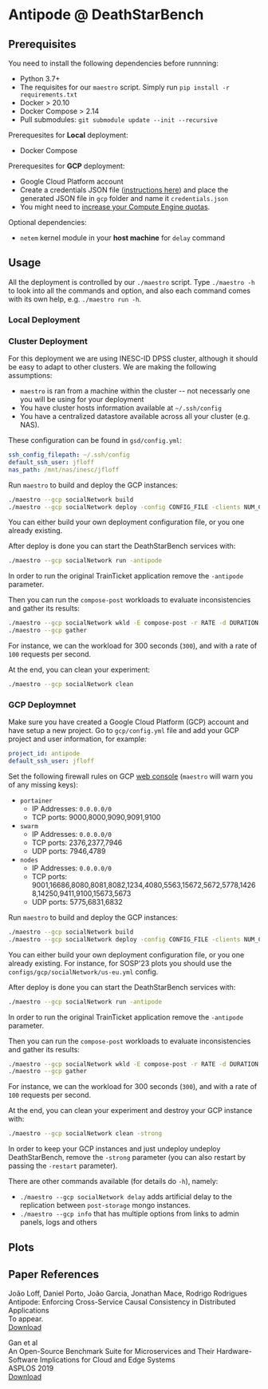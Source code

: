 # Antipode @ DeathStarBench


## Prerequisites

You need to install the following dependencies before runnning:
- Python 3.7+
- The requisites for our `maestro` script. Simply run `pip install -r requirements.txt`
- Docker > 20.10
- Docker Compose > 2.14
- Pull submodules: `git submodule update --init --recursive`

Prerequesites for **Local** deployment:
- Docker Compose

Prerequesites for **GCP** deployment:
- Google Cloud Platform account
- Create a credentials JSON file ([instructions here](https://developers.google.com/workspace/guides/create-credentials)) and place the generated JSON file in `gcp` folder and name it `credentials.json`
- You might need to [increase your Compute Engine quotas](https://console.cloud.google.com/iam-admin/quotas).

Optional dependencies:
- `netem` kernel module in your **host machine** for `delay` command

## Usage
All the deployment is controlled by our `./maestro` script. Type `./maestro -h` to look into all the commands and option, and also each command comes with its own help, e.g. `./maestro run -h`.

### Local Deployment

### Cluster Deployment
For this deployment we are using INESC-ID DPSS cluster, although it should be easy to adapt to other clusters. We are making the following assumptions:
- `maestro` is ran from a machine within the cluster -- not necessarly one you will be using for your deployment
- You have cluster hosts information available at `~/.ssh/config`
- You have a centralized datastore available across all your cluster (e.g. NAS).

These configuration can be found in `gsd/config.yml`:
```yml
ssh_config_filepath: ~/.ssh/config
default_ssh_user: jfloff
nas_path: /mnt/nas/inesc/jfloff
```

Run `maestro` to build and deploy the GCP instances:
```zsh
./maestro --gcp socialNetwork build
./maestro --gcp socialNetwork deploy -config CONFIG_FILE -clients NUM_CLIENTS
```
You can either build your own deployment configuration file, or you one already existing.

After deploy is done you can start the DeathStarBench services with:
```zsh
./maestro --gcp socialNetwork run -antipode
```
In order to run the original TrainTicket application remove the `-antipode` parameter.

Then you can run the `compose-post` workloads to evaluate inconsistencies and gather its results:
```zsh
./maestro --gcp socialNetwork wkld -E compose-post -r RATE -d DURATION
./maestro --gcp gather
```
For instance, we can the workload for 300 seconds (`300`), and with a rate of `100` requests per second.

At the end, you can clean your experiment:
```zsh
./maestro --gcp socialNetwork clean
```

### GCP Deploymnet
Make sure you have created a Google Cloud Platform (GCP) account and have setup a new project.
Go to `gcp/config.yml` file and add your GCP project and user information, for example:
```yml
project_id: antipode
default_ssh_user: jfloff
```

Set the following firewall rules on GCP [web console](https://console.cloud.google.com/networking/firewalls/list) (`maestro` will warn you of any missing keys):
  - `portainer`
      - IP Addresses: `0.0.0.0/0`
      - TCP ports: 9000,8000,9090,9091,9100
  - `swarm`
      - IP Addresses: `0.0.0.0/0`
      - TCP ports: 2376,2377,7946
      - UDP ports: 7946,4789
  - `nodes`
      - IP Addresses: `0.0.0.0/0`
      - TCP ports: 9001,16686,8080,8081,8082,1234,4080,5563,15672,5672,5778,14268,14250,9411,9100,15673,5673
      - UDP ports: 5775,6831,6832

Run `maestro` to build and deploy the GCP instances:
```zsh
./maestro --gcp socialNetwork build
./maestro --gcp socialNetwork deploy -config CONFIG_FILE -clients NUM_CLIENTS
```
You can either build your own deployment configuration file, or you one already existing.
For instance, for SOSP'23 plots you should use the `configs/gcp/socialNetwork/us-eu.yml` config.

After deploy is done you can start the DeathStarBench services with:
```zsh
./maestro --gcp socialNetwork run -antipode
```
In order to run the original TrainTicket application remove the `-antipode` parameter.

Then you can run the `compose-post` workloads to evaluate inconsistencies and gather its results:
```zsh
./maestro --gcp socialNetwork wkld -E compose-post -r RATE -d DURATION
./maestro --gcp gather
```
For instance, we can the workload for 300 seconds (`300`), and with a rate of `100` requests per second.

At the end, you can clean your experiment and destroy your GCP instance with:
```zsh
./maestro --gcp socialNetwork clean -strong
```
In order to keep your GCP instances and just undeploy undeploy DeathStarBench, remove the `-strong` parameter (you can also restart by passing the `-restart` parameter).

There are other commands available (for details do `-h`), namely:
- `./maestro --gcp socialNetwork delay` adds artificial delay to the replication between `post-storage` mongo instances.
- `./maestro --gcp info` that has multiple options from links to admin panels, logs and others


## Plots



## Paper References

João Loff, Daniel Porto, João Garcia, Jonathan Mace, Rodrigo Rodrigues\
Antipode: Enforcing Cross-Service Causal Consistency in Distributed Applications\
To appear.\
[Download]()

Gan et al\
An Open-Source Benchmark Suite for Microservices and Their Hardware-Software Implications for Cloud and Edge Systems\
ASPLOS 2019\
[Download](http://www.csl.cornell.edu/~delimitrou/papers/2019.asplos.microservices.pdf)